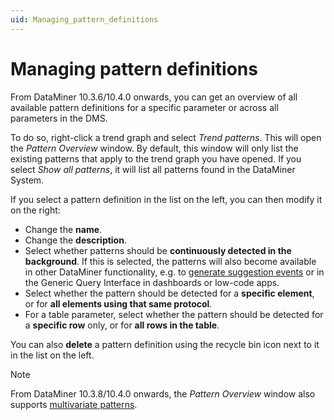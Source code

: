 ```yaml
---
uid: Managing_pattern_definitions
---
```


# Managing pattern definitions

From DataMiner 10.3.6/10.4.0 onwards<!-- RN 36114 -->, you can get an overview of all available pattern definitions for a specific parameter or across all parameters in the DMS.

To do so, right-click a trend graph and select *Trend patterns*. This will open the *Pattern Overview* window. By default, this window will only list the existing patterns that apply to the trend graph you have opened. If you select *Show all patterns*, it will list all patterns found in the DataMiner System.

If you select a pattern definition in the list on the left, you can then modify it on the right:

- Change the **name**.
- Change the **description**.
- Select whether patterns should be **continuously detected in the background**. If this is selected, the patterns will also become available in other DataMiner functionality, e.g. to [generate suggestion events](xref:Monitoring_of_trend_patterns) or in the Generic Query Interface in dashboards or low-code apps.
- Select whether the pattern should be detected for a **specific element**, or for **all elements using that same protocol**.
- For a table parameter, select whether the pattern should be detected for a **specific row** only, or for **all rows in the table**.

You can also **delete** a pattern definition using the recycle bin icon next to it in the list on the left.

> [!NOTE]
> From DataMiner 10.3.8/10.4.0 onwards, the *Pattern Overview* window also supports [multivariate patterns](xref:Working_with_pattern_matching#multivariate-patterns)<!-- RN 35010 -->.
